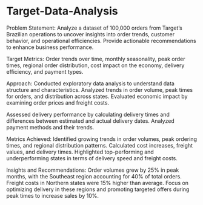 # Target-Data-Analysis
Problem Statement: Analyze a dataset of 100,000 orders from Target’s Brazilian operations to uncover insights into order trends, customer behavior, and operational efficiencies. Provide actionable recommendations to enhance business performance.

Target Metrics: Order trends over time, monthly seasonality, peak order times, regional order distribution, cost impact on the economy, delivery efficiency, and payment types.

Approach: Conducted exploratory data analysis to understand data structure and characteristics. Analyzed trends in order volume, peak times for orders, and distribution across states. Evaluated economic impact by examining order prices and freight costs.

Assessed delivery performance by calculating delivery times and differences between estimated and actual delivery dates. Analyzed payment methods and their trends.

Metrics Achieved: Identified growing trends in order volumes, peak ordering times, and regional distribution patterns. Calculated cost increases, freight values, and delivery times. Highlighted top-performing and underperforming states in terms of delivery speed and freight costs.

Insights and Recommendations: Order volumes grew by 25% in peak months, with the Southeast region accounting for 40% of total orders. Freight costs in Northern states were 15% higher than average. Focus on optimizing delivery in these regions and promoting targeted offers during peak times to increase sales by 10%.

